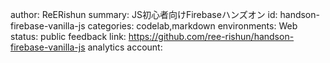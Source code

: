 author: ReERishun
summary: JS初心者向けFirebaseハンズオン
id: handson-firebase-vanilla-js
categories: codelab,markdown
environments: Web
status: public
feedback link: https://github.com/ree-rishun/handson-firebase-vanilla-js
analytics account:
